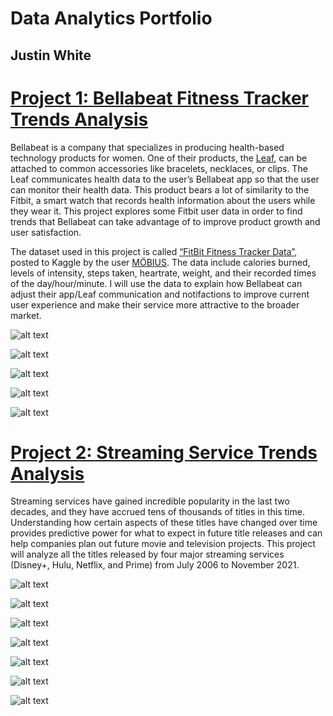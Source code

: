 # Data Analytics Portfolio
## Justin White

# [Project 1: Bellabeat Fitness Tracker Trends Analysis](https://github.com/JaytaAnalysis/BellabeatProject/tree/main)

Bellabeat is a company that specializes in producing health-based
technology products for women. One of their products, the [Leaf](https://bellabeat.com/product/leaf-urban/), can be
attached to common accessories like bracelets, necklaces, or clips. The
Leaf communicates health data to the user’s Bellabeat app so that the
user can monitor their health data. This product bears a lot of
similarity to the Fitbit, a smart watch that records health information
about the users while they wear it. This project explores some Fitbit
user data in order to find trends that Bellabeat can take advantage of
to improve product growth and user satisfaction.

The dataset used in this project is called [“FitBit Fitness Tracker
Data”](https://www.kaggle.com/datasets/arashnic/fitbit), posted to Kaggle by the user [MÖBIUS](https://www.kaggle.com/arashnic). The data include calories burned, levels of intensity, steps taken, heartrate, weight, and their
recorded times of the day/hour/minute. I will use the data to explain
how Bellabeat can adjust their app/Leaf communication and notifactions
to improve current user experience and make their service more
attractive to the broader market.

![alt text](https://github.com/JaytaAnalysis/BellabeatProject/blob/main/Figures/UserHourlyIntensity.png)

![alt text](https://github.com/JaytaAnalysis/BellabeatProject/blob/main/Figures/IntensityTypesDuringWeek.png)

![alt text](https://github.com/JaytaAnalysis/BellabeatProject/blob/main/Figures/CalorieCorrelationWithDistance.png)

![alt text](https://github.com/JaytaAnalysis/BellabeatProject/blob/main/Figures/CalorieCorrelationWithSteps.png)

![alt text](https://github.com/JaytaAnalysis/BellabeatProject/blob/main/Figures/CalorieCorrelationWithTime.png)


# [Project 2: Streaming Service Trends Analysis](https://github.com/JaytaAnalysis/StreamingServiceAnalysisProject/)

Streaming services have gained incredible popularity in the last two decades, and they have accrued tens of thousands of titles in this time. Understanding how certain aspects of these titles have changed over time provides predictive power for what to expect in future title releases and can help companies plan out future movie and television projects. This project will analyze all the titles released by four major streaming services (Disney+, Hulu, Netflix, and Prime) from July 2006 to November 2021.

![alt text](https://github.com/JaytaAnalysis/StreamingServiceAnalysisProject/blob/main/DataVizzes/DataViz_FilmLocationsOverTime_full.png)

![alt text](https://github.com/JaytaAnalysis/StreamingServiceAnalysisProject/blob/main/DataVizzes/DataViz_NumTitlesOverTime_full.png)

![alt text](https://github.com/JaytaAnalysis/StreamingServiceAnalysisProject/blob/main/DataVizzes/DataViz_MovieLengthOverTime_full.png)

![alt text](https://github.com/JaytaAnalysis/StreamingServiceAnalysisProject/blob/main/DataVizzes/DataViz_NumTVSeasonsOverTime_full.png)

![alt text](https://github.com/JaytaAnalysis/StreamingServiceAnalysisProject/blob/main/DataVizzes/DataViz_PercentMoviesTV_full.png)

![alt text](https://github.com/JaytaAnalysis/StreamingServiceAnalysisProject/blob/main/DataVizzes/DataViz_PercentRatings_full.png)

![alt text](https://github.com/JaytaAnalysis/StreamingServiceAnalysisProject/blob/main/DataVizzes/DataViz_ActorsRoles_full.png)
